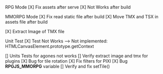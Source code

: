 RPG Mode
[X] Fix assets after serve
[X] Not Works after build


MMORPG Mode
[X] Fix read static file after build
[X] Move TMX and TSX in assets file after build


[X] Extract Image of TMX file

Unit Test
[X] Test Not Works
    --> Not implemented: HTMLCanvasElement.prototype.getContext

[] Units Tests for agones not works
[] Verify extract image and tmx for plugins
[X] Bug for tile rotation
[X] Fix filters for PIXI
[X] Bug __RPGJS_MMORPG__ variable
[] Verify and fix setTile()
